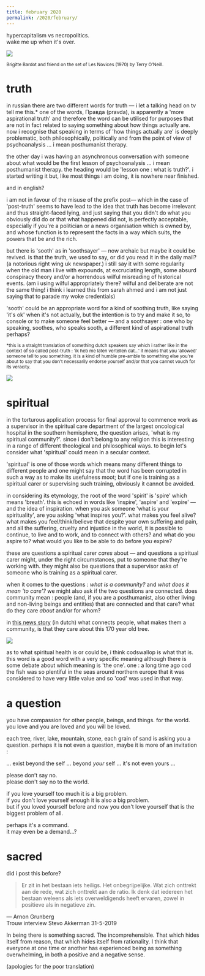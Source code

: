 ```yaml
---
title: february 2020
permalink: /2020/february/
---
```


hypercapitalism vs necropolitics.  
wake me up when it's over.

![](http://johannesk.com.s3.amazonaws.com/2020/img/e4a36df38f5086a0d7de128c40877958.jpg)

<small>Brigitte Bardot and friend on the set of Les Novices (1970) by Terry O’Neill.</small>

# truth

in russian there are two different words for truth — i let a talking head on tv tell me this.* one of the words, Правда (pravda), is apparently a 'more aspirational truth' and therefore the word can be utilised for purposes that are not in fact related to saying something about how things actually are. now i recognise that speaking in terms of 'how things actually are' is deeply problematic, both philosophically, politically and from the point of view of psychoanalysis ... i mean posthumanist therapy. 

the other day i was having an asynchronous conversation with someone about what would be the first lesson of psychoanalysis ... i mean posthumanist therapy. the heading would be 'lesson one : what is truth?'. i started writing it but, like most things i am doing, it is nowhere near finished.

and in english?

i am not in favour of the misuse of the prefix post— which in the case of 'post-truth' seems to have lead to the idea that truth has become irrelevant and thus straight-faced lying, and just saying that you didn't do what you obviously did do or that what happened did not, is perfectly acceptable, especially if you're a politician or a news organisation which is owned by, and whose function is to represent the facts in a way which suits, the powers that be and the rich.  

but there is 'sooth' as in 'soothsayer' — now archaic but maybe it could be revived. is that the truth, we used to say, or did you read it in the daily mail? (a notorious right wing uk newspaper.) i still say it with some regularity when the old man i live with expounds, at excruciating length, some absurd conspiracy theory and/or a horrendous wilful misreading of historical events. (am i using wilful appropriately there? wilful and deliberate are not the same thing! i think i learned this from sarah ahmed and i am not just saying that to parade my woke credentials)

'sooth' could be an appropriate word for a kind of soothing truth, like saying 'it's ok' when it's not actually, but the intention is to try and make it so, to console or to make someone feel better — and a soothsayer : one who by speaking, soothes, who speaks sooth, a different kind of aspirational truth perhaps?

<small>*this is a straight translation of something dutch speakers say which i rather like in the context of so called post-truth : 'ik heb me laten vertellen dat...' it means that you 'allowed' someone tell to you something. it is a kind of humble pre-amble to something else you're about to say that you don't necessarily endorse yourself and/or that you cannot vouch for its veracity.</small>

![](https://s3.amazonaws.com/johannesk.com/2020/img/clouds2020.jpg) 

# spiritual

in the torturous application process for final approval to commence work as a supervisor in the spiritual care department of the largest oncological hospital in the southern hemisphere, the question arises, 'what is my spiritual community?'. since i don't belong to any religion this is interesting in a range of different theological and philosophical ways. to begin let's consider what 'spiritual' could mean in a secular context. 

'spiritual' is one of those words which means many different things to different people and one might say that the word has been corrupted in such a way as to make its usefulness moot; but if one is training as a spiritual carer or supervising such training, obviously it cannot be avoided. 

in considering its etymology, the root of the word 'spirit' is 'spire' which means 'breath'. this is echoed in words like 'inspire', 'aspire' and 'expire' — and the idea of inspiration. when you ask someone 'what is your spirituality', are you asking 'what inspires you?'. what makes you feel alive? what makes you feel/think/believe that despite your own suffering and pain, and all the suffering, cruelty and injustice in the world, it is possible to continue, to live and to work, and to connect with others? and what do you aspire to? what would you like to be able to do before _you_ expire? 

these are questions a spiritual carer _cares_ about — and questions a spiritual carer might, under the right circumstances, put to someone that they're working with. they might also be questions that a supervisor asks of someone who is training as a spiritual carer.

when it comes to the questions : *what is a community?* and *what does it mean 'to care'?* we might also ask if the two questions are connected. does community mean : people (and, if you are a posthumanist, also other living and non-living beings and entities) that are connected and that care? what do they care _about_ and/or for whom?

in [this news story](https://nos.nl/artikel/2321402-buurt-utrecht-neemt-afscheid-van-geliefde-170-jaar-oude-beuk.html) (in dutch) what connects people, what makes them a community, is that they care about this 170 year old tree.

![](https://nos.nl/data/image/2020/02/02/626524/1536x864a.jpg)

as to what spiritual health is or could be, i think codswallop is what that is. this word is a good word with a very specific meaning although there is some debate about which meaning is 'the one'. one : a long time ago cod the fish was so plentiful in the seas around northern europe that it was considered to have very little value and so 'cod' was used in that way. 

# a question

you have compassion for other people, beings, and things. for the world. you love and you are loved and you will be loved. 

each tree, river, lake, mountain, stone, each grain of sand is asking you a question. perhaps it is not even a question, maybe it is more of an invitation :

... exist beyond the self ... beyond _your_ self ... it's not even yours ... 

please don’t say no.   
please don't say no to the world.

if you love yourself too much it is a big problem.  
if you don't love yourself enough it is also a big problem.  
but if you loved yourself before and now you don't love yourself that is the biggest problem of all.

perhaps it's a command.  
it may even be a demand...?  

# sacred

did i post this before?

> Er zit in het bestaan iets heiligs. Het onbegrijpelijke. Wat zich onttrekt aan de rede, wat zich onttrekt aan de ratio. Ik denk dat iedereen het bestaan weleens als iets overweldigends heeft ervaren, zowel in positieve als in negatieve zin.

— Arnon Grunberg   
Trouw interview Stevo Akkerman 31-5-2019

In being there is something sacred. The incomprehensible. That which hides itself from reason, that which hides itself from rationality. I think that everyone at one time or another has experienced being as something overwhelming, in both a positive and a negative sense.

(apologies for the poor translation)